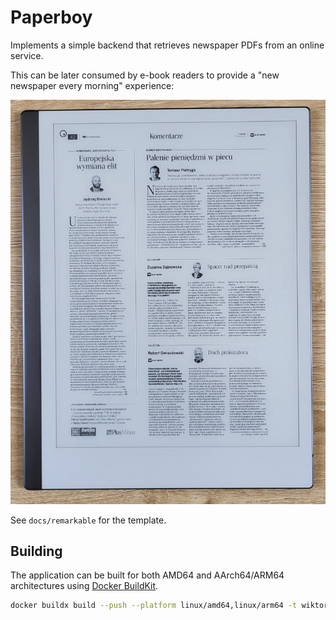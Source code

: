 # Paperboy

Implements a simple backend that retrieves newspaper PDFs from an
online service.

This can be later consumed by e-book readers to provide a "new
newspaper every morning" experience:

![Newspaper PDF as shown on Remarkable 2 tablet](docs/newspaper.png)

See `docs/remarkable` for the template.

## Building

The application can be built for both AMD64 and AArch64/ARM64
architectures using [Docker
BuildKit](https://docs.docker.com/develop/develop-images/build_enhancements/).

```sh
docker buildx build --push --platform linux/amd64,linux/arm64 -t wiktork/paperboy .
```
